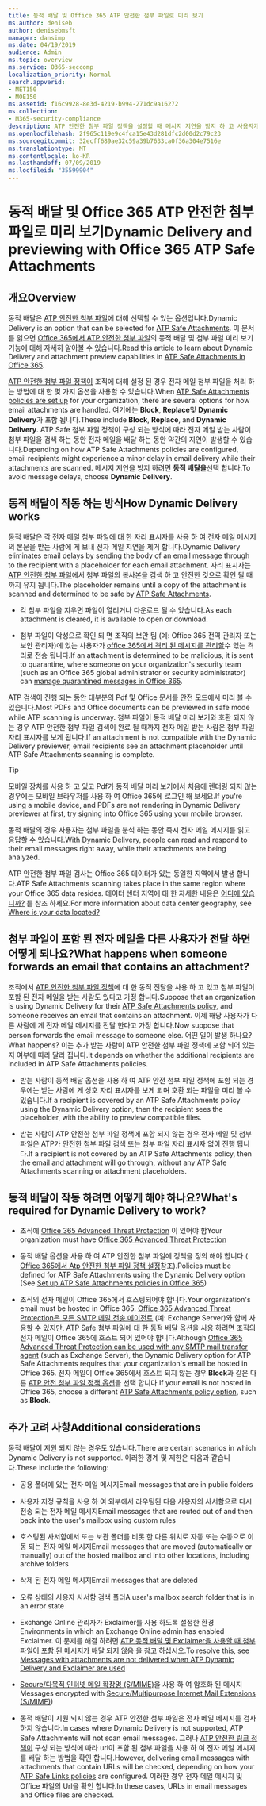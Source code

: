 ```yaml
---
title: 동적 배달 및 Office 365 ATP 안전한 첨부 파일로 미리 보기
ms.author: deniseb
author: denisebmsft
manager: dansimp
ms.date: 04/19/2019
audience: Admin
ms.topic: overview
ms.service: O365-seccomp
localization_priority: Normal
search.appverid:
- MET150
- MOE150
ms.assetid: f16c9928-8e3d-4219-b994-271dc9a16272
ms.collection:
- M365-security-compliance
description: ATP 안전한 첨부 파일 정책을 설정할 때 메시지 지연을 방지 하 고 사용자가 검색 중인 첨부 파일을 미리 볼 수 있도록 동적 전달을 선택 합니다.
ms.openlocfilehash: 2f965c119e9c4fca15e43d281dfc2d00d2c79c23
ms.sourcegitcommit: 32ecff689ae32c59a39b7633ca0f36a304e7516e
ms.translationtype: MT
ms.contentlocale: ko-KR
ms.lasthandoff: 07/09/2019
ms.locfileid: "35599904"
---
```

# <a name="dynamic-delivery-and-previewing-with-office-365-atp-safe-attachments"></a><span data-ttu-id="1da54-103">동적 배달 및 Office 365 ATP 안전한 첨부 파일로 미리 보기</span><span class="sxs-lookup"><span data-stu-id="1da54-103">Dynamic Delivery and previewing with Office 365 ATP Safe Attachments</span></span>

## <a name="overview"></a><span data-ttu-id="1da54-104">개요</span><span class="sxs-lookup"><span data-stu-id="1da54-104">Overview</span></span>

<span data-ttu-id="1da54-105">동적 배달은 [ATP 안전한 첨부 파일](atp-safe-attachments.md)에 대해 선택할 수 있는 옵션입니다.</span><span class="sxs-lookup"><span data-stu-id="1da54-105">Dynamic Delivery is an option that can be selected for [ATP Safe Attachments](atp-safe-attachments.md).</span></span> <span data-ttu-id="1da54-106">이 문서를 읽으면 [Office 365에서 ATP 안전한 첨부 파일](atp-safe-attachments.md)의 동적 배달 및 첨부 파일 미리 보기 기능에 대해 자세히 알아볼 수 있습니다.</span><span class="sxs-lookup"><span data-stu-id="1da54-106">Read this article to learn about Dynamic Delivery and attachment preview capabilities in [ATP Safe Attachments in Office 365](atp-safe-attachments.md).</span></span>

<span data-ttu-id="1da54-107">[ATP 안전한 첨부 파일 정책이](set-up-atp-safe-attachments-policies.md) 조직에 대해 설정 된 경우 전자 메일 첨부 파일을 처리 하는 방법에 대 한 몇 가지 옵션을 사용할 수 있습니다.</span><span class="sxs-lookup"><span data-stu-id="1da54-107">When [ATP Safe Attachments policies are set up](set-up-atp-safe-attachments-policies.md) for your organization, there are several options for how email attachments are handled.</span></span> <span data-ttu-id="1da54-108">여기에는 **Block**, **Replace**및 **Dynamic Delivery**가 포함 됩니다.</span><span class="sxs-lookup"><span data-stu-id="1da54-108">These include **Block**, **Replace**, and **Dynamic Delivery**.</span></span> <span data-ttu-id="1da54-109">ATP Safe 첨부 파일 정책이 구성 되는 방식에 따라 전자 메일 받는 사람이 첨부 파일을 검색 하는 동안 전자 메일을 배달 하는 동안 약간의 지연이 발생할 수 있습니다.</span><span class="sxs-lookup"><span data-stu-id="1da54-109">Depending on how ATP Safe Attachments policies are configured, email recipients might experience a minor delay in email delivery while their attachments are scanned.</span></span> <span data-ttu-id="1da54-110">메시지 지연을 방지 하려면 **동적 배달을**선택 합니다.</span><span class="sxs-lookup"><span data-stu-id="1da54-110">To avoid message delays, choose **Dynamic Delivery**.</span></span>
  
## <a name="how-dynamic-delivery-works"></a><span data-ttu-id="1da54-111">동적 배달이 작동 하는 방식</span><span class="sxs-lookup"><span data-stu-id="1da54-111">How Dynamic Delivery works</span></span>
  
<span data-ttu-id="1da54-112">동적 배달은 각 전자 메일 첨부 파일에 대 한 자리 표시자를 사용 하 여 전자 메일 메시지의 본문을 받는 사람에 게 보내 전자 메일 지연을 제거 합니다.</span><span class="sxs-lookup"><span data-stu-id="1da54-112">Dynamic Delivery eliminates email delays by sending the body of an email message through to the recipient with a placeholder for each email attachment.</span></span> <span data-ttu-id="1da54-113">자리 표시자는 [ATP 안전한 첨부 파일](atp-safe-attachments.md)에서 첨부 파일의 복사본을 검색 하 고 안전한 것으로 확인 될 때까지 유지 됩니다.</span><span class="sxs-lookup"><span data-stu-id="1da54-113">The placeholder remains until a copy of the attachment is scanned and determined to be safe by [ATP Safe Attachments](atp-safe-attachments.md).</span></span> 

- <span data-ttu-id="1da54-114">각 첨부 파일을 지우면 파일이 열리거나 다운로드 될 수 있습니다.</span><span class="sxs-lookup"><span data-stu-id="1da54-114">As each attachment is cleared, it is available to open or download.</span></span> 

- <span data-ttu-id="1da54-115">첨부 파일이 악성으로 확인 되 면 조직의 보안 팀 (예: Office 365 전역 관리자 또는 보안 관리자)에 있는 사용자가 [office 365에서 격리 된 메시지를 관리할](manage-quarantined-messages-and-files.md)수 있는 격리로 전송 됩니다.</span><span class="sxs-lookup"><span data-stu-id="1da54-115">If an attachment is determined to be malicious, it is sent to quarantine, where someone on your organization's security team (such as an Office 365 global administrator or security administrator) can [manage quarantined messages in Office 365](manage-quarantined-messages-and-files.md).</span></span>

<span data-ttu-id="1da54-116">ATP 검색이 진행 되는 동안 대부분의 Pdf 및 Office 문서를 안전 모드에서 미리 볼 수 있습니다.</span><span class="sxs-lookup"><span data-stu-id="1da54-116">Most PDFs and Office documents can be previewed in safe mode while ATP scanning is underway.</span></span> <span data-ttu-id="1da54-117">첨부 파일이 동적 배달 미리 보기와 호환 되지 않는 경우 ATP 안전한 첨부 파일 검색이 완료 될 때까지 전자 메일 받는 사람은 첨부 파일 자리 표시자를 보게 됩니다.</span><span class="sxs-lookup"><span data-stu-id="1da54-117">If an attachment is not compatible with the Dynamic Delivery previewer, email recipients see an attachment placeholder until ATP Safe Attachments scanning is complete.</span></span>

> [!TIP]
> <span data-ttu-id="1da54-118">모바일 장치를 사용 하 고 있고 Pdf가 동적 배달 미리 보기에서 처음에 렌더링 되지 않는 경우에는 모바일 브라우저를 사용 하 여 Office 365에 로그인 해 보세요.</span><span class="sxs-lookup"><span data-stu-id="1da54-118">If you're using a mobile device, and PDFs are not rendering in Dynamic Delivery previewer at first, try signing into Office 365 using your mobile browser.</span></span>

<span data-ttu-id="1da54-119">동적 배달의 경우 사용자는 첨부 파일을 분석 하는 동안 즉시 전자 메일 메시지를 읽고 응답할 수 있습니다.</span><span class="sxs-lookup"><span data-stu-id="1da54-119">With Dynamic Delivery, people can read and respond to their email messages right away, while their attachments are being analyzed.</span></span> 

<span data-ttu-id="1da54-120">ATP 안전한 첨부 파일 검사는 Office 365 데이터가 있는 동일한 지역에서 발생 합니다.</span><span class="sxs-lookup"><span data-stu-id="1da54-120">ATP Safe Attachments scanning takes place in the same region where your Office 365 data resides.</span></span> <span data-ttu-id="1da54-121">데이터 센터 지역에 대 한 자세한 내용은 [어디에 있습니까?](https://products.office.com/where-is-your-data-located?geo=All) 를 참조 하세요.</span><span class="sxs-lookup"><span data-stu-id="1da54-121">For more information about data center geography, see [Where is your data located?](https://products.office.com/where-is-your-data-located?geo=All)</span></span> 
  
## <a name="what-happens-when-someone-forwards-an-email-that-contains-an-attachment"></a><span data-ttu-id="1da54-122">첨부 파일이 포함 된 전자 메일을 다른 사용자가 전달 하면 어떻게 되나요?</span><span class="sxs-lookup"><span data-stu-id="1da54-122">What happens when someone forwards an email that contains an attachment?</span></span>

<span data-ttu-id="1da54-123">조직에서 [ATP 안전한 첨부 파일 정책](set-up-atp-safe-attachments-policies.md)에 대 한 동적 전달을 사용 하 고 있고 첨부 파일이 포함 된 전자 메일을 받는 사람도 있다고 가정 합니다.</span><span class="sxs-lookup"><span data-stu-id="1da54-123">Suppose that an organization is using Dynamic Delivery for their [ATP Safe Attachments policy](set-up-atp-safe-attachments-policies.md), and someone receives an email that contains an attachment.</span></span> <span data-ttu-id="1da54-124">이제 해당 사용자가 다른 사람에 게 전자 메일 메시지를 전달 한다고 가정 합니다.</span><span class="sxs-lookup"><span data-stu-id="1da54-124">Now suppose that person forwards the email message to someone else.</span></span> <span data-ttu-id="1da54-125">어떤 일이 발생 하나요?</span><span class="sxs-lookup"><span data-stu-id="1da54-125">What happens?</span></span> <span data-ttu-id="1da54-126">이는 추가 받는 사람이 ATP 안전한 첨부 파일 정책에 포함 되어 있는지 여부에 따라 달라 집니다.</span><span class="sxs-lookup"><span data-stu-id="1da54-126">It depends on whether the additional recipients are included in ATP Safe Attachments policies.</span></span>
  
- <span data-ttu-id="1da54-127">받는 사람이 동적 배달 옵션을 사용 하 여 ATP 안전 첨부 파일 정책에 포함 되는 경우에는 받는 사람에 게 상호 자리 표시자를 보게 되며 호환 되는 파일을 미리 볼 수 있습니다.</span><span class="sxs-lookup"><span data-stu-id="1da54-127">If a recipient is covered by an ATP Safe Attachments policy using the Dynamic Delivery option, then the recipient sees the placeholder, with the ability to preview compatible files.</span></span>
    
- <span data-ttu-id="1da54-128">받는 사람이 ATP 안전한 첨부 파일 정책에 포함 되지 않는 경우 전자 메일 및 첨부 파일은 ATP가 안전한 첨부 파일 검색 또는 첨부 파일 자리 표시자 없이 진행 됩니다.</span><span class="sxs-lookup"><span data-stu-id="1da54-128">If a recipient is not covered by an ATP Safe Attachments policy, then the email and attachment will go through, without any ATP Safe Attachments scanning or attachment placeholders.</span></span>
    
## <a name="whats-required-for-dynamic-delivery-to-work"></a><span data-ttu-id="1da54-129">동적 배달이 작동 하려면 어떻게 해야 하나요?</span><span class="sxs-lookup"><span data-stu-id="1da54-129">What's required for Dynamic Delivery to work?</span></span>

- <span data-ttu-id="1da54-130">조직에 [Office 365 Advanced Threat Protection](office-365-atp.md) 이 있어야 함</span><span class="sxs-lookup"><span data-stu-id="1da54-130">Your organization must have [Office 365 Advanced Threat Protection](office-365-atp.md)</span></span>
    
- <span data-ttu-id="1da54-131">동적 배달 옵션을 사용 하 여 ATP 안전한 첨부 파일에 정책을 정의 해야 합니다 ( [Office 365에서 Atp 안전한 첨부 파일 정책 설정](set-up-atp-safe-attachments-policies.md)참조).</span><span class="sxs-lookup"><span data-stu-id="1da54-131">Policies must be defined for ATP Safe Attachments using the Dynamic Delivery option (See [Set up ATP Safe Attachments policies in Office 365](set-up-atp-safe-attachments-policies.md))</span></span>
    
- <span data-ttu-id="1da54-132">조직의 전자 메일이 Office 365에서 호스팅되어야 합니다.</span><span class="sxs-lookup"><span data-stu-id="1da54-132">Your organization's email must be hosted in Office 365.</span></span> <span data-ttu-id="1da54-133">[Office 365 Advanced Threat Protection은 모든 SMTP 메일 전송 에이전트](https://docs.microsoft.com/office365/servicedescriptions/office-365-advanced-threat-protection-service-description#requirements-for-office-365-advanced-threat-protection-atp) (예: Exchange Server)와 함께 사용할 수 있지만, ATP Safe 첨부 파일에 대 한 동적 배달 옵션을 사용 하려면 조직의 전자 메일이 Office 365에 호스트 되어 있어야 합니다.</span><span class="sxs-lookup"><span data-stu-id="1da54-133">Although [Office 365 Advanced Threat Protection can be used with any SMTP mail transfer agent](https://docs.microsoft.com/office365/servicedescriptions/office-365-advanced-threat-protection-service-description#requirements-for-office-365-advanced-threat-protection-atp) (such as Exchange Server), the Dynamic Delivery option for ATP Safe Attachments requires that your organization's email be hosted in Office 365.</span></span> <span data-ttu-id="1da54-134">전자 메일이 Office 365에서 호스트 되지 않는 경우 **Block**과 같은 다른 [ATP 안전 첨부 파일 정책 옵션](set-up-atp-safe-attachments-policies.md#step-3-learn-about-atp-safe-attachments-policy-options)을 선택 합니다.</span><span class="sxs-lookup"><span data-stu-id="1da54-134">If your email is not hosted in Office 365, choose a different [ATP Safe Attachments policy option](set-up-atp-safe-attachments-policies.md#step-3-learn-about-atp-safe-attachments-policy-options), such as **Block**.</span></span>
    
## <a name="additional-considerations"></a><span data-ttu-id="1da54-135">추가 고려 사항</span><span class="sxs-lookup"><span data-stu-id="1da54-135">Additional considerations</span></span>

<span data-ttu-id="1da54-136">동적 배달이 지원 되지 않는 경우도 있습니다.</span><span class="sxs-lookup"><span data-stu-id="1da54-136">There are certain scenarios in which Dynamic Delivery is not supported.</span></span> <span data-ttu-id="1da54-137">이러한 경계 및 제한은 다음과 같습니다.</span><span class="sxs-lookup"><span data-stu-id="1da54-137">These include the following:</span></span>
  
- <span data-ttu-id="1da54-138">공용 폴더에 있는 전자 메일 메시지</span><span class="sxs-lookup"><span data-stu-id="1da54-138">Email messages that are in public folders</span></span>
    
- <span data-ttu-id="1da54-139">사용자 지정 규칙을 사용 하 여 외부에서 라우팅된 다음 사용자의 사서함으로 다시 전송 되는 전자 메일 메시지</span><span class="sxs-lookup"><span data-stu-id="1da54-139">Email messages that are routed out of and then back into the user's mailbox using custom rules</span></span>
    
- <span data-ttu-id="1da54-140">호스팅된 사서함에서 또는 보관 폴더를 비롯 한 다른 위치로 자동 또는 수동으로 이동 되는 전자 메일 메시지</span><span class="sxs-lookup"><span data-stu-id="1da54-140">Email messages that are moved (automatically or manually) out of the hosted mailbox and into other locations, including archive folders</span></span>
    
- <span data-ttu-id="1da54-141">삭제 된 전자 메일 메시지</span><span class="sxs-lookup"><span data-stu-id="1da54-141">Email messages that are deleted</span></span>
    
- <span data-ttu-id="1da54-142">오류 상태의 사용자 사서함 검색 폴더</span><span class="sxs-lookup"><span data-stu-id="1da54-142">A user's mailbox search folder that is in an error state</span></span>
    
- <span data-ttu-id="1da54-143">Exchange Online 관리자가 Exclaimer를 사용 하도록 설정한 환경</span><span class="sxs-lookup"><span data-stu-id="1da54-143">Environments in which an Exchange Online admin has enabled Exclaimer.</span></span> <span data-ttu-id="1da54-144">이 문제를 해결 하려면 [ATP 동적 배달 및 Exclaimer을 사용할 때 첨부 파일이 포함 된 메시지가 배달 되지 않음](https://support.microsoft.com/help/4014438/messages-with-attachments-are-not-delivered-when-atp-dynamic-delivery) 을 참고 하십시오.</span><span class="sxs-lookup"><span data-stu-id="1da54-144">To resolve this, see [Messages with attachments are not delivered when ATP Dynamic Delivery and Exclaimer are used](https://support.microsoft.com/help/4014438/messages-with-attachments-are-not-delivered-when-atp-dynamic-delivery)</span></span>

- <span data-ttu-id="1da54-145">[Secure/다목적 인터넷 메일 확장명 (S/MIME)](s-mime-for-message-signing-and-encryption.md)을 사용 하 여 암호화 된 메시지</span><span class="sxs-lookup"><span data-stu-id="1da54-145">Messages encrypted with [Secure/Multipurpose Internet Mail Extensions (S/MIME)](s-mime-for-message-signing-and-encryption.md))</span></span>

- <span data-ttu-id="1da54-146">동적 배달이 지원 되지 않는 경우 ATP 안전한 첨부 파일은 전자 메일 메시지를 검사 하지 않습니다.</span><span class="sxs-lookup"><span data-stu-id="1da54-146">In cases where Dynamic Delivery is not supported, ATP Safe Attachments will not scan email messages.</span></span> <span data-ttu-id="1da54-147">그러나 [ATP 안전한 링크 정책이](set-up-atp-safe-links-policies.md) 구성 되는 방식에 따라 url이 포함 된 첨부 파일을 사용 하 여 전자 메일 메시지를 배달 하는 방법을 확인 합니다.</span><span class="sxs-lookup"><span data-stu-id="1da54-147">However, delivering email messages with attachments that contain URLs will be checked, depending on how your [ATP Safe Links policies](set-up-atp-safe-links-policies.md) are configured.</span></span> <span data-ttu-id="1da54-148">이러한 경우 전자 메일 메시지 및 Office 파일의 Url을 확인 합니다.</span><span class="sxs-lookup"><span data-stu-id="1da54-148">In these cases, URLs in email messages and Office files are checked.</span></span>
